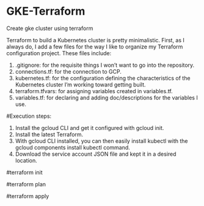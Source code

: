 # GKE-Terraform
Create gke cluster using terraform

Terraform to build a Kubernetes cluster is pretty minimalistic. First, as I always do, I add a few files for the way I like to organize my Terraform configuration project. These files include:

1. .gitignore: for the requisite things I won’t want to go into the repository.
2. connections.tf: for the connection to GCP.
3. kubernetes.tf: for the configuration defining the characteristics of the Kubernetes cluster I’m working toward getting built.
4. terraform.tfvars: for assigning variables created in variables.tf.
5. variables.tf: for declaring and adding doc/descriptions for the variables I use.

#Execution steps:
1. Install the gcloud CLI and get it configured with gcloud init.
2. Install the latest Terraform.
3. With gcloud CLI installed, you can then easily install kubectl with the gcloud components install kubectl command.
4. Download the service account JSON file and kept it in a desired location.

#terraform init

#terraform plan

#terraform apply
